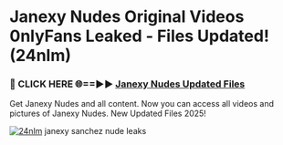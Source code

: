 # Janexy Nudes Original Videos 0nlyFans Leaked - Files Updated! (24nlm)

<h3>🔴 CLICK HERE 🌐==►► <a href="https://tinyurl.com/yrmya6cz" rel="nofollow">Janexy Nudes Updated Files</a></h3>

Get Janexy Nudes and all content. Now you can access all videos and pictures of Janexy Nudes. New Updated Files 2025!

[![24nlm](https://i.imgur.com/FMdXYCs.gif)](https://tinyurl.com/yrmya6cz)
janexy sanchez nude leaks